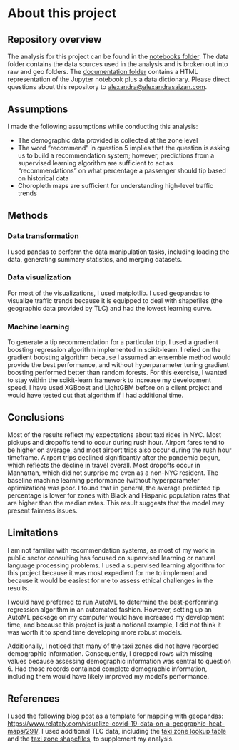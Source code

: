 # About this project

## Repository overview
The analysis for this project can be found in the [notebooks folder](notebooks/answers.ipynb). The data folder contains the data sources used in the analysis and is broken out into raw and geo folders. The [documentation folder](documentation/) contains a HTML representation of the Jupyter notebook plus a data dictionary. Please direct questions about this repository to alexandra@alexandrasaizan.com.

## Assumptions 

I made the following assumptions while conducting this analysis: 

- The demographic data provided is collected at the zone level 
- The word “recommend” in question 5 implies that the question is asking us to build a recommendation system; however, predictions from a supervised learning algorithm are sufficient to act as “recommendations” on what percentage a passenger should tip based on historical data 
- Choropleth maps are sufficient for understanding high-level traffic trends 

## Methods 

### Data transformation 

I used pandas to perform the data manipulation tasks, including loading the data, generating summary statistics, and merging datasets. 

### Data visualization 

For most of the visualizations, I used matplotlib. I used geopandas to visualize traffic trends because it is equipped to deal with shapefiles (the geographic data provided by TLC) and had the lowest learning curve. 

### Machine learning 

To generate a tip recommendation for a particular trip, I used a gradient boosting regression algorithm implemented in scikit-learn. I relied on the gradient boosting algorithm because I assumed an ensemble method would provide the best performance, and without hyperparameter tuning gradient boosting performed better than random forests. For this exercise, I wanted to stay within the scikit-learn framework to increase my development speed. I have used XGBoost and LightGBM before on a client project and would have tested out that algorithm if I had additional time.  

## Conclusions 

Most of the results reflect my expectations about taxi rides in NYC. Most pickups and dropoffs tend to occur during rush hour. Airport fares tend to be higher on average, and most airport trips also occur during the rush hour timeframe. Airport trips declined significantly after the pandemic begun, which reflects the decline in travel overall. Most dropoffs occur in Manhattan, which did not surprise me even as a non-NYC resident. The baseline machine learning performance (without hyperparameter optimization) was poor. I found that in general, the average predicted tip percentage is lower for zones with Black and Hispanic population rates that are higher than the median rates. This result suggests that the model may present fairness issues. 

## Limitations 

I am not familiar with recommendation systems, as most of my work in public sector consulting has focused on supervised learning or natural language processing problems. I used a supervised learning algorithm for this project because it was most expedient for me to implement and because it would be easiest for me to assess ethical challenges in the results.  

I would have preferred to run AutoML to determine the best-performing regression algorithm in an automated fashion. However, setting up an AutoML package on my computer would have increased my development time, and because this project is just a notional example, I did not think it was worth it to spend time developing more robust models. 

Additionally, I noticed that many of the taxi zones did not have recorded demographic information. Consequently, I dropped rows with missing values because assessing demographic information was central to question 6. Had those records contained complete demographic information, including them would have likely improved my model’s performance. 

## References 

I used the following blog post as a template for mapping with geopandas: https://www.relataly.com/visualize-covid-19-data-on-a-geographic-heat-maps/291/. I used additional TLC data, including the [taxi zone lookup table](https://s3.amazonaws.com/nyc-tlc/misc/taxi+_zone_lookup.csv) and the [taxi zone shapefiles](https://s3.amazonaws.com/nyc-tlc/misc/taxi_zones.zip), to supplement my analysis. 
